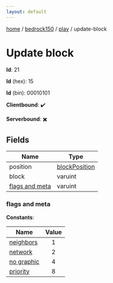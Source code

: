 ```yaml
---
layout: default
---
```


[home](/)  /  [bedrock150](/protocol/bedrock150)  /  [play](/protocol/bedrock150/play)  /  update-block

# Update block

**Id**: 21

**Id** (hex): 15

**Id** (bin): 00010101

**Clientbound**: ✔️

**Serverbound**: ✖️

## Fields

Name | Type
---|---
position | [blockPosition](/protocol/bedrock150/types/block-position)
block | varuint
[flags and meta](#flags-and-meta) | varuint

### flags and meta

**Constants**:

Name | Value
---|:---:
[neighbors](flags-and-meta_neighbors) | 1
[network](flags-and-meta_network) | 2
[no graphic](flags-and-meta_no-graphic) | 4
[priority](flags-and-meta_priority) | 8
